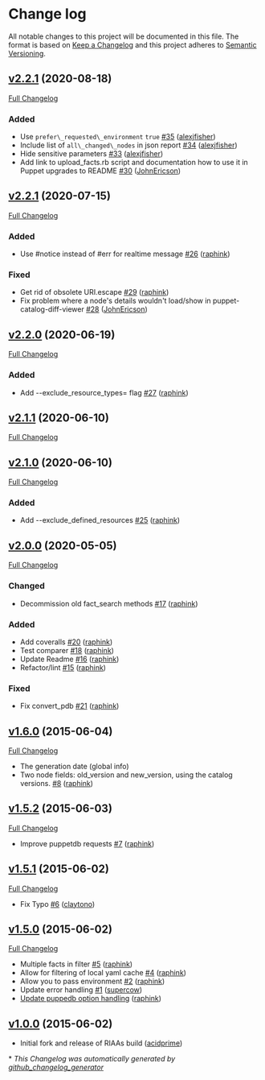 # Change log

All notable changes to this project will be documented in this file. The format is based on [Keep a Changelog](http://keepachangelog.com/en/1.0.0/) and this project adheres to [Semantic Versioning](http://semver.org).

## [v2.2.1](https://github.com/camptocamp/puppet-catalog-diff/tree/v2.2.1) (2020-08-18)

[Full Changelog](https://github.com/camptocamp/puppet-catalog-diff/compare/v2.2.1...v2.2.1)

### Added

- Use `prefer\_requested\_environment` `true` [\#35](https://github.com/camptocamp/puppet-catalog-diff/pull/35) ([alexjfisher](https://github.com/alexjfisher))
- Include list of `all\_changed\_nodes` in json report [\#34](https://github.com/camptocamp/puppet-catalog-diff/pull/34) ([alexjfisher](https://github.com/alexjfisher))
- Hide sensitive parameters [\#33](https://github.com/camptocamp/puppet-catalog-diff/pull/33) ([alexjfisher](https://github.com/alexjfisher))
- Add link to upload\_facts.rb script and documentation how to use it in Puppet upgrades to README [\#30](https://github.com/camptocamp/puppet-catalog-diff/pull/30) ([JohnEricson](https://github.com/JohnEricson))

## [v2.2.1](https://github.com/camptocamp/puppet-catalog-diff/tree/v2.2.1) (2020-07-15)

[Full Changelog](https://github.com/camptocamp/puppet-catalog-diff/compare/v2.2.0...v2.2.1)

### Added

- Use \#notice instead of \#err for realtime message [\#26](https://github.com/camptocamp/puppet-catalog-diff/pull/26) ([raphink](https://github.com/raphink))

### Fixed

- Get rid of obsolete URI.escape [\#29](https://github.com/camptocamp/puppet-catalog-diff/pull/29) ([raphink](https://github.com/raphink))
- Fix problem where a node's details wouldn't load/show in puppet-catalog-diff-viewer [\#28](https://github.com/camptocamp/puppet-catalog-diff/pull/28) ([JohnEricson](https://github.com/JohnEricson))

## [v2.2.0](https://github.com/camptocamp/puppet-catalog-diff/tree/v2.2.0) (2020-06-19)

[Full Changelog](https://github.com/camptocamp/puppet-catalog-diff/compare/v2.1.1...v2.2.0)

### Added

- Add --exclude\_resource\_types= flag [\#27](https://github.com/camptocamp/puppet-catalog-diff/pull/27) ([raphink](https://github.com/raphink))

## [v2.1.1](https://github.com/camptocamp/puppet-catalog-diff/tree/v2.1.1) (2020-06-10)

[Full Changelog](https://github.com/camptocamp/puppet-catalog-diff/compare/v2.1.0...v2.1.1)

## [v2.1.0](https://github.com/camptocamp/puppet-catalog-diff/tree/v2.1.0) (2020-06-10)

[Full Changelog](https://github.com/camptocamp/puppet-catalog-diff/compare/v2.0.0...v2.1.0)

### Added

- Add --exclude\_defined\_resources [\#25](https://github.com/camptocamp/puppet-catalog-diff/pull/25) ([raphink](https://github.com/raphink))

## [v2.0.0](https://github.com/camptocamp/puppet-catalog-diff/tree/v2.0.0) (2020-05-05)

[Full Changelog](https://github.com/camptocamp/puppet-catalog-diff/compare/v1.7.0...v2.0.0)

### Changed

- Decommission old fact\_search methods [\#17](https://github.com/camptocamp/puppet-catalog-diff/pull/17) ([raphink](https://github.com/raphink))

### Added

- Add coveralls [\#20](https://github.com/camptocamp/puppet-catalog-diff/pull/20) ([raphink](https://github.com/raphink))
- Test comparer [\#18](https://github.com/camptocamp/puppet-catalog-diff/pull/18) ([raphink](https://github.com/raphink))
- Update Readme [\#16](https://github.com/camptocamp/puppet-catalog-diff/pull/16) ([raphink](https://github.com/raphink))
- Refactor/lint [\#15](https://github.com/camptocamp/puppet-catalog-diff/pull/15) ([raphink](https://github.com/raphink))

### Fixed

- Fix convert\_pdb [\#21](https://github.com/camptocamp/puppet-catalog-diff/pull/21) ([raphink](https://github.com/raphink))

## [v1.6.0](https://github.com/camptocamp/puppet-catalog-diff/tree/v1.6.0) (2015-06-04)
[Full Changelog](https://github.com/camptocamp/puppet-catalog-diff/compare/v1.5.2...v1.6.0)

- The generation date (global info)
- Two node fields: old_version and new_version, using the catalog versions. [\#8](https://github.com/acidprime/puppet-catalog-diff/pull/8) ([raphink](https://github.com/raphink))

## [v1.5.2](https://github.com/camptocamp/puppet-catalog-diff/tree/v1.5.2) (2015-06-03)
[Full Changelog](https://github.com/camptocamp/puppet-catalog-diff/compare/v1.5.1...v1.5.2)

- Improve puppetdb requests [\#7](https://github.com/acidprime/puppet-catalog-diff/pull/7) ([raphink](https://github.com/raphink))

## [v1.5.1](https://github.com/camptocamp/puppet-catalog-diff/tree/v1.5.1) (2015-06-02)
[Full Changelog](https://github.com/camptocamp/puppet-catalog-diff/compare/v1.5.0...v1.5.1)

- Fix Typo [\#6](https://github.com/acidprime/puppet-catalog-diff/pull/6) ([claytono](https://github.com/claytono))

## [v1.5.0](https://github.com/camptocamp/puppet-catalog-diff/tree/v1.5.0) (2015-06-02)
[Full Changelog](https://github.com/camptocamp/puppet-catalog-diff/compare/v1.0.0...v1.5.0)

- Multiple facts in filter [\#5](https://github.com/acidprime/puppet-catalog-diff/pull/5) ([raphink](https://github.com/raphink))
- Allow for filtering of local yaml cache [\#4](https://github.com/acidprime/puppet-catalog-diff/pull/4) ([raphink](https://github.com/raphink))
- Allow you to pass environment [\#2](https://github.com/acidprime/puppet-catalog-diff/pull/2) ([raphink](https://github.com/raphink))
- Update error handling [\#1](https://github.com/acidprime/puppet-catalog-diff/pull/1) ([supercow](https://github.com/supercow))
- [Update puppedb option handling](https://github.com/acidprime/puppet-catalog-diff/commit/c567a48fe75715a1d30e1d02dcc49c339b470cb8) ([raphink](https://github.com/raphink))

## [v1.0.0](https://github.com/camptocamp/puppet-catalog-diff/tree/v1.0.0) (2015-06-02)

- Initial fork and release of RIAAs build ([acidprime](https://github.com/acidprime))


\* *This Changelog was automatically generated by [github_changelog_generator](https://github.com/github-changelog-generator/github-changelog-generator)*
